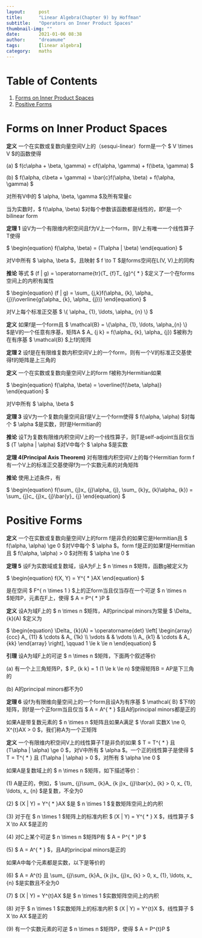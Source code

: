 ```yaml
---
layout:     post
title:      "Linear Algebra(Chapter 9) by Hoffman"
subtitle:   "Operators on Inner Product Spaces"
thumbnail-img: ""
date:       2021-01-06 08:38
author:     "dreamume"
tags: 		[linear algebra]
category:   maths
---
```

<head>
    <script src="https://cdn.mathjax.org/mathjax/latest/MathJax.js?config=TeX-AMS-MML_HTMLorMML" type="text/javascript"></script>
    <script type="text/x-mathjax-config">
        MathJax.Hub.Config({
            tex2jax: {
            skipTags: ['script', 'noscript', 'style', 'textarea', 'pre'],
            inlineMath: [['$','$']]
            }
        });
    </script>
</head>

# Table of Contents

1.  [Forms on Inner Product Spaces](#org33aee2c)
2.  [Positive Forms](#orgf123329)


<a id="org33aee2c"></a>

# Forms on Inner Product Spaces

**定义** 一个在实数或复数向量空间V上的（sesqui-linear）form是一个 $ V \\times V $的函数使得

(a) $ f(c\\alpha + \\beta, \\gamma) = cf(\\alpha, \\gamma) + f(\\beta, \\gamma) $

(b) $ f(\\alpha, c\\beta + \\gamma) = \\bar{c}f(\\alpha, \\beta) + f(\\alpha, \\gamma) $

对所有V中的 $ \\alpha, \\beta, \\gamma $及所有常量c

当为实数时，$ f(\\alpha, \\beta) $对每个参数该函数都是线性的，即f是一个bilinear form

**定理 1** 设V为一个有限维内积空间且f为V上一个form，则V上有唯一一个线性算子T使得

$ \\begin{equation} f(\\alpha, \\beta) = (T\\alpha \| \\beta) \\end{equation} $

对V中所有 $ \\alpha, \\beta $，且映射 $ f \\to T $是forms空间在L(V, V)上的同构

**推论** 等式 $ (f \| g) = \\operatorname{tr}(T_ {f}T_ {g}^{ * } $定义了一个在forms空间上的内积有属性

$ \\begin{equation} (f \| g) = \\sum_ {j,k}f(\\alpha_ {k}, \\alpha_ {j})\\overline{g(\\alpha_ {k}, \\alpha_ {j})} \\end{equation} $

对V上每个标准正交基 $ \\{ \\alpha_ {1}, \\ldots, \\alpha_ {n} \\} $

**定义** 如果f是一个form且 $ \\mathcal{B} = \\{\\alpha_ {1}, \\ldots, \\alpha_{n} \\} $是V的一个任意有序基，矩阵A $ A_ {j k} = f(\\alpha_ {k}, \\alpha_ {j}) $被称为在有序基 $ \\mathcal{B} $上f的矩阵

**定理 2** 设f是在有限维复数内积空间V上的一个form，则有一个V的标准正交基使得f的矩阵是上三角的

**定义** 一个在实数或复数向量空间V上的form f被称为Hermitian如果

$ \\begin{equation} f(\\alpha, \\beta) = \\overline{f(\\beta, \\alpha)} \\end{equation} $

对V中所有 $ \\alpha, \\beta $

**定理 3** 设V为一个复数向量空间且f是V上一个form使得 $ f(\\alpha, \\alpha) $对每个 $ \\alpha $是实数，则f是Hermitian的

**推论** 设T为复数有限维内积空间V上的一个线性算子，则T是self-adjoint当且仅当 $ (T \\alpha \| \\alpha) $对V中每个 $ \\alpha $是实数

**定理 4(Principal Axis Theorem)** 对有限维内积空间V上的每个Hermitian form f有一个V上的标准正交基使得f为一个实数元素的对角矩阵

**推论** 使用上述条件，有

$ \\begin{equation} f(\\sum_ {j}x_ {j}\\alpha_ {j}, \\sum_ {k}y_ {k}\\alpha_ {k}) = \\sum_ {j}c_ {j}x_ {j}\\bar{y}_ {j} \\end{equation} $


<a id="orgf123329"></a>

# Positive Forms

**定义** 一个在实数或复数向量空间V上的form f是非负的如果它是Hermitian且 $ f(\\alpha, \\alpha) \\ge 0 $对V中每个 $ \\alpha $。form f是正的如果f是Hermitian且 $ f(\\alpha, \\alpha) > 0 $对所有 $ \\alpha \\ne 0 $

**定理 5** 设F为实数域或复数域，设A为F上 $ n \\times n $矩阵，函数g被定义为

$ \\begin{equation} f(X, Y) = Y^{ * }AX \\end{equation} $

是在空间 $ F^{ n \\times 1 } $上的正form当且仅当存在一个可逆 $ n \\times n $矩阵P，元素在F上，使得 $ A = P^{ * }P $

**定义** 设A为域F上的 $ n \\times n $矩阵，A的principal minors为常量 $ \\Delta_ {k}(A) $定义为

$ \\begin{equation} \\Delta_ {k}(A) = \\operatorname{det} \\left[ \\begin{array}{ccc} A_ {11} & \\cdots & A_ {1k} \\\\ \\vdots & & \\vdots \\\\ A_ {k1} & \\cdots & A_ {kk} \\end{array} \\right], \\qquad 1 \\le k \\le n \\end{equation} $

**引理** 设A为域F上的可逆 $ n \\times n $矩阵，下面两个叙述等价

(a) 有一个上三角矩阵P，$ P_ {k k} = 1 (1 \\le k \\le n) $使得矩阵B = AP是下三角的

(b) A的principal minors都不为0

**定理 6** 设f为有限维向量空间上的一个form且设A为有序基 $ \\mathcal{ B} $下f的矩阵，则f是一个正form当且仅当 $ A = A^{ * } $且A的principal minors都是正的

如果A是带复数元素的 $ n \\times n $矩阵且如果A满足 $ \\forall 实数X \\ne 0, X^{t}AX > 0 $，我们称A为一个正矩阵

**定义** 一个有限维内积空间V上的线性算子T是非负的如果 $ T = T^{ * } 且 (T\\alpha \| \\alpha) \\ge 0 $，对V中所有 $ \\alpha $。一个正的线性算子是使得 $ T = T^{ * } 且 (T\\alpha \| \\alpha) > 0 $，对所有 $ \\alpha \\ne 0 $

如果A是复数域上的 $ n \\times n $矩阵，如下描述等价：

(1) A是正的，例如，$ \\sum_ {j}\\sum_ {k}A_ {k j}x_ {j}\\bar{x}_ {k} > 0, x_ {1}, \\ldots, x_ {n} $是复数，不全为0

(2) $ (X \| Y) = Y^{ * }AX $是 $ n \\times 1 $复数矩阵空间上的内积

(3) 对于在 $ n \\times 1 $矩阵上的标准内积 $ (X \| Y) = Y^{ * } X $，线性算子 $ X \\to AX $是正的

(4) 对C上某个可逆 $ n \\times n $矩阵P有 $ A = P^{ * }P $

(5) $ A = A^{ * } $，且A的principal minors是正的

如果A中每个元素都是实数，以下是等价的

(6) $ A = A^{t} 且 \\sum_ {j}\\sum_ {k}A_ {k j}x_ {j}x_ {k} > 0, x_ {1}, \\ldots, x_ {n} $是实数且不全为0

(7) $ (X \| Y) = Y^{t}AX $是 $ n \\times 1 $实数矩阵空间上的内积

(8) 对于 $ n \\times 1 $实数矩阵上的标准内积 $ (X \| Y) = Y^{t}X $，线性算子 $ X \\to AX $是正的

(9) 有一个实数元素的可逆 $ n \\times n $矩阵P，使得 $ A = P^{t}P $
